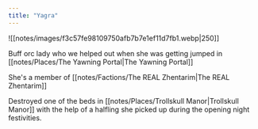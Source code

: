 ```yaml
---
title: "Yagra"
---
```

![[notes/images/f3c57fe98109750afb7b7e1ef11d7fb1.webp|250]]

Buff orc lady who we helped out when she was getting jumped in [[notes/Places/The Yawning Portal|The Yawning Portal]]

She's a member of [[notes/Factions/The REAL Zhentarim|The REAL Zhentarim]]

Destroyed one of the beds in [[notes/Places/Trollskull Manor|Trollskull Manor]] with the help of a halfling she picked up during the opening night festivities.